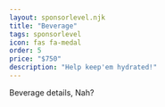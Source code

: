 ```yaml
---
layout: sponsorlevel.njk
title: "Beverage"
tags: sponsorlevel
icon: fas fa-medal
order: 5
price: "$750"
description: "Help keep'em hydrated!"
---
```


Beverage details, Nah?